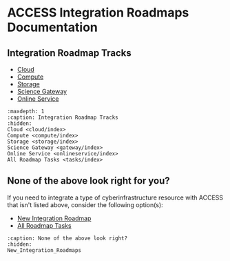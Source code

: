 # ACCESS Integration Roadmaps Documentation

## Integration Roadmap Tracks

* [Cloud](cloud/index)
* [Compute](compute/index)
* [Storage](storage/index)
* [Science Gateway](gateway/index)
* [Online Service](onlineservice/index)

```{toctree}
:maxdepth: 1
:caption: Integration Roadmap Tracks
:hidden:
Cloud <cloud/index>
Compute <compute/index>
Storage <storage/index>
Science Gateway <gateway/index>
Online Service <onlineservice/index>
All Roadmap Tasks <tasks/index>
```

## None of the above look right for you?

If you need to integrate a type of cyberinfrastructure resource with ACCESS that isn't
listed above, consider the following option(s):

* [New Integration Roadmap](New_Integration_Roadmaps.rst)
* [All Roadmap Tasks](tasks/index.md)

```{toctree}
:caption: None of the above look right?
:hidden:
New_Integration_Roadmaps
```
